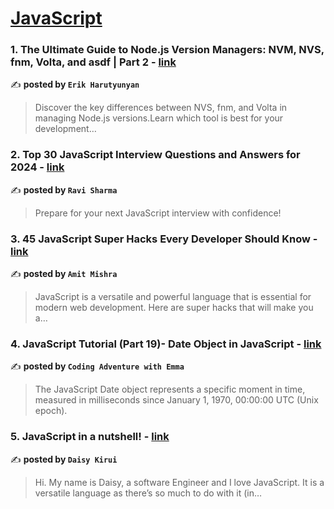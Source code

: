 
<h1><a href=https://medium.com/tag/javascript-development/recommended target="_blank" rel="noopener noreferrer">JavaScript</a></h1>
<h3>1. The Ultimate Guide to Node.js Version Managers: NVM, NVS, fnm, Volta, and asdf | Part 2 - <a href="https://medium.com/@erik.01/the-ultimate-guide-to-node-js-version-managers-nvm-nvs-fnm-volta-and-asdf-part-2-61a23c78c496" target="_blank" rel="noopener noreferrer">link</a></h3>

✍️ **posted by `Erik Harutyunyan`**

<blockquote>Discover the key differences between NVS, fnm, and Volta in managing Node.js versions.Learn which tool is best for your development…</blockquote>

<h3>2. Top 30 JavaScript Interview Questions and Answers for 2024 - <a href="https://medium.com/@javascriptcentric/top-30-javascript-interview-questions-and-answers-for-2024-7f1e2d1d0638" target="_blank" rel="noopener noreferrer">link</a></h3>

✍️ **posted by `Ravi Sharma`**

<blockquote>Prepare for your next JavaScript interview with confidence!</blockquote>

<h3>3. 45 JavaScript Super Hacks Every Developer Should Know - <a href="https://medium.com/dev-genius/45-javascript-super-hacks-every-developer-should-know-92aecfb33ee8" target="_blank" rel="noopener noreferrer">link</a></h3>

✍️ **posted by `Amit Mishra`**

<blockquote>JavaScript is a versatile and powerful language that is essential for modern web development. Here are super hacks that will make you a…</blockquote>

<h3>4. JavaScript Tutorial (Part 19)- Date Object in JavaScript - <a href="https://medium.com/javascript-in-plain-english/javascript-tutorial-part-19-date-object-in-javascript-013b4a213f88" target="_blank" rel="noopener noreferrer">link</a></h3>

✍️ **posted by `Coding Adventure with Emma`**

<blockquote>The JavaScript Date object represents a specific moment in time, measured in milliseconds since January 1, 1970, 00:00:00 UTC (Unix epoch).</blockquote>

<h3>5. JavaScript in a nutshell! - <a href="https://medium.com/@daisykirui/javascript-in-a-nutshell-669dab5b6e78" target="_blank" rel="noopener noreferrer">link</a></h3>

✍️ **posted by `Daisy Kirui`**

<blockquote>Hi. My name is Daisy, a software Engineer and I love JavaScript. It is a versatile language as there’s so much to do with it (in…</blockquote>

